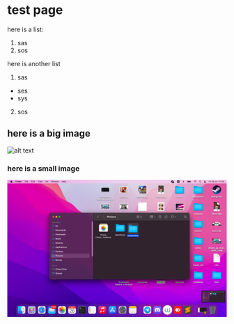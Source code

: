 # test page

here is a list:
1. sas
2. sos

here is another list
 1. sas
  * ses
  * sys
 2. sos

## here is a big image
![alt text](/images/img1.png)

### here is a small image

![alt sas](./images/img2.png)